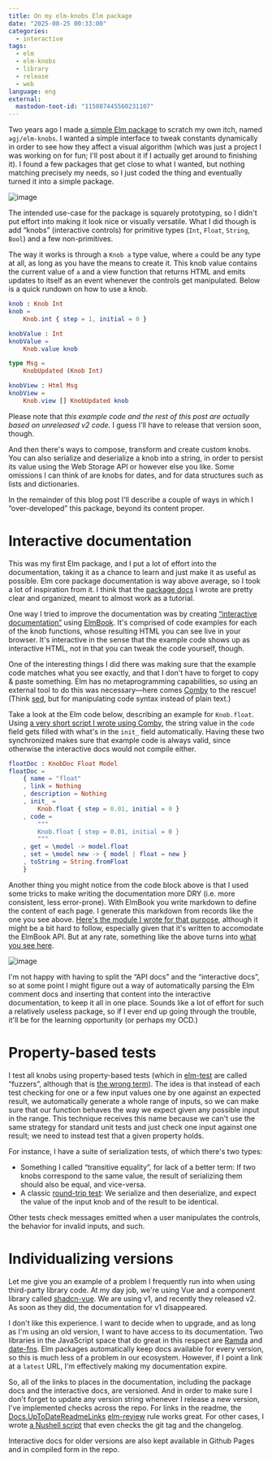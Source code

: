 ```yaml
---
title: On my elm-knobs Elm package
date: "2025-08-25 00:33:00"
categories:
  - interactive
tags:
  - elm
  - elm-knobs
  - library
  - release
  - web
language: eng
external:
  mastodon-toot-id: "115087445560231107"
---
```


Two years ago I made [a simple Elm package](https://elm.dmy.fr/packages/agj/elm-knobs/latest/) to scratch my own itch, named `agj/elm-knobs`. I wanted a simple interface to tweak constants dynamically in order to see how they affect a visual algorithm (which was just a project I was working on for fun; I'll post about it if I actually get around to finishing it). I found a few packages that get close to what I wanted, but nothing matching precisely my needs, so I just coded the thing and eventually turned it into a simple package.

![image](/files/2025/08-on-my-elm-knobs-elm-package/elm-knobs-screenshot.png "Screenshot of the “polygon” elm-knobs example.")

The intended use-case for the package is squarely prototyping, so I didn't put effort into making it look nice or visually versatile. What I did though is add “knobs” (interactive controls) for primitive types (`Int`, `Float`, `String`, `Bool`) and a few non-primitives.

The way it works is through a `Knob a` type value, where `a` could be any type at all, as long as you have the means to create it. This knob value contains the current value of `a` and a view function that returns HTML and emits updates to itself as an event whenever the controls get manipulated. Below is a quick rundown on how to use a knob.

```elm
knob : Knob Int
knob =
    Knob.int { step = 1, initial = 0 }

knobValue : Int
knobValue =
    Knob.value knob

type Msg =
    KnobUpdated (Knob Int)

knobView : Html Msg
knobView =
    Knob.view [] KnobUpdated knob
```

Please note that _this example code and the rest of this post are actually based on unreleased v2 code._ I guess I'll have to release that version soon, though.

And then there's ways to compose, transform and create custom knobs. You can also serialize and deserialize a knob into a string, in order to persist its value using the Web Storage API or however else you like. Some omissions I can think of are knobs for dates, and for data structures such as lists and dictionaries.

In the remainder of this blog post I'll describe a couple of ways in which I “over-developed” this package, beyond its content proper.

# Interactive documentation

This was my first Elm package, and I put a lot of effort into the documentation, taking it as a chance to learn and just make it as useful as possible. Elm core package documentation is way above average, so I took a lot of inspiration from it. I think that the [package docs](https://elm.dmy.fr/packages/agj/elm-knobs/1.2.0/Knob) I wrote are pretty clear and organized, meant to almost work as a tutorial.

One way I tried to improve the documentation was by creating [“interactive documentation”](https://agj.github.io/elm-knobs/) using [ElmBook](https://github.com/dtwrks/elm-book). It's comprised of code examples for each of the knob functions, whose resulting HTML you can see live in your browser. It's interactive in the sense that the example code shows up as interactive HTML, not in that you can tweak the code yourself, though.

One of the interesting things I did there was making sure that the example code matches what you see exactly, and that I don't have to forget to copy & paste something. Elm has no metaprogramming capabilities, so using an external tool to do this was necessary—here comes [Comby](https://comby.dev/) to the rescue! (Think [sed](https://en.wikipedia.org/wiki/Sed), but for manipulating code syntax instead of plain text.)

Take a look at the Elm code below, describing an example for `Knob.float`. Using [a very short script I wrote using Comby](https://github.com/agj/elm-knobs/blob/d0acf8c5a3d97ef714185e3f090bb33cda988ea1/scripts/update-example-code-strings.nu), the string value in the `code` field gets filled with what's in the `init_` field automatically. Having these two synchronized makes sure that example code is always valid, since otherwise the interactive docs would not compile either.

```elm
floatDoc : KnobDoc Float Model
floatDoc =
    { name = "float"
    , link = Nothing
    , description = Nothing
    , init_ =
        Knob.float { step = 0.01, initial = 0 }
    , code =
        """
        Knob.float { step = 0.01, initial = 0 }
        """
    , get = \model -> model.float
    , set = \model new -> { model | float = new }
    , toString = String.fromFloat
    }
```

Another thing you might notice from the code block above is that I used some tricks to make writing the documentation more DRY (i.e. more consistent, less error-prone). With ElmBook you write markdown to define the content of each page. I generate this markdown from records like the one you see above. [Here's the module I wrote for that purpose](https://github.com/agj/elm-knobs/blob/d0acf8c5a3d97ef714185e3f090bb33cda988ea1/interactive-docs/src/KnobDoc.elm), although it might be a bit hard to follow, especially given that it's written to accomodate the ElmBook API. But at any rate, something like the above turns into [what you see here](https://agj.github.io/elm-knobs/1.2.0/#/knob-examples/number).

![image](/files/2025/08-on-my-elm-knobs-elm-package/elm-knobs-intdoc-float.png "Screenshot of the above code as rendered in the interactive docs.")

I'm not happy with having to split the “API docs” and the “interactive docs”, so at some point I might figure out a way of automatically parsing the Elm comment docs and inserting that content into the interactive documentation, to keep it all in one place. Sounds like a lot of effort for such a relatively useless package, so if I ever end up going through the trouble, it'll be for the learning opportunity (or perhaps my OCD.)

# Property-based tests

I test all knobs using property-based tests (which in [elm-test](https://github.com/elm-explorations/test) are called “fuzzers”, although that is [the wrong term](https://en.wikipedia.org/wiki/Fuzzing)). The idea is that instead of each test checking for one or a few input values one by one against an expected result, we automatically generate a whole range of inputs, so we can make sure that our function behaves the way we expect given any possible input in the range. This technique receives this name because we can't use the same strategy for standard unit tests and just check one input against one result; we need to instead test that a given property holds.

For instance, I have a suite of serialization tests, of which there's two types:

- Something I called “transitive equality”, for lack of a better term: If two knobs correspond to the same value, the result of serializing them should also be equal, and vice-versa.
- A classic [round-trip test](https://fsharpforfunandprofit.com/posts/property-based-testing-3/#inverseRev): We serialize and then deserialize, and expect the value of the input knob and of the result to be identical.

Other tests check messages emitted when a user manipulates the controls, the behavior for invalid inputs, and such.

# Individualizing versions

Let me give you an example of a problem I frequently run into when using third-party library code. At my day job, we're using Vue and a component library called [shadcn-vue](https://www.shadcn-vue.com/). We are using v1, and recently they released v2. As soon as they did, the documentation for v1 disappeared.

I don't like this experience. I want to decide when to upgrade, and as long as I'm using an old version, I want to have access to its documentation. Two libraries in the JavaScript space that do great in this respect are [Ramda](https://ramdajs.com/) and [date-fns](https://date-fns.org/docs/). Elm packages automatically keep docs available for every version, so this is much less of a problem in our ecosystem. However, if I point a link at a `latest` URL, I'm effectively making my documentation expire.

So, all of the links to places in the documentation, including the package docs and the interactive docs, are versioned. And in order to make sure I don't forget to update any version string whenever I release a new version, I've implemented checks across the repo. For links in the readme, the [Docs.UpToDateReadmeLinks](https://package.elm-lang.org/packages/jfmengels/elm-review-documentation/2.0.4/Docs-UpToDateReadmeLinks/) [elm-review](https://github.com/jfmengels/node-elm-review) rule works great. For other cases, I wrote [a Nushell script](https://github.com/agj/elm-knobs/blob/d0acf8c5a3d97ef714185e3f090bb33cda988ea1/scripts/check-version.nu) that even checks the git tag and the changelog.

Interactive docs for older versions are also kept available in Github Pages and in compiled form in the repo.
